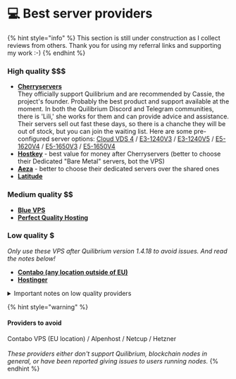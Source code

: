 # 💻 Best server providers

{% hint style="info" %}
This section is still under construction as I collect reviews from others. Thank you for using my referral links and supporting my work :-)
{% endhint %}

### High quality \$$$

* [**Cherryservers**](https://iri.quest/cherryservers)\
  They officially support Quilibrium and are recommended by Cassie, the project's founder. Probably the best product and support available at the moment. In both the Quilibrium Discord and Telegram communities, there is 'Lili,' she works for them and can provide advice and assistance. Their servers sell out fast these days, so there is a chanche they will be out of stock, but you can join the waiting list. Here are some pre-configured server options: [Cloud VDS 4](https://www.cherryservers.com/server-customizer/cloud\_vds\_4?affiliate=CRXA3YWE) / [E3-1240V3](https://www.cherryservers.com/server-customizer/e3\_1240v3?affiliate=CRXA3YWE) / [E3-1240V5](https://www.cherryservers.com/server-customizer/e3\_1240v5?affiliate=CRXA3YWE) / [E5-1620V4](https://www.cherryservers.com/server-customizer/e5\_1620v4?affiliate=CRXA3YWE) / [E5-1650V3](https://www.cherryservers.com/server-customizer/e5\_1650v3?affiliate=CRXA3YWE) / [E5-1650V4](https://www.cherryservers.com/server-customizer/e5\_1650v4?affiliate=CRXA3YWE)
* [**Hostkey**](https://iri.quest/hostkey) - best value for money after Cherryservers (better to choose their Dedicated "Bare Metal" servers, bot the VPS)
* [**Aeza**](https://iri.quest/aeza) - better to choose their dedicated servers over the shared ones
* [**Latitude**](https://iri.quest/latitude)

### Medium quality \$$

* [**Blue VPS**](https://iri.quest/bluevps)
* [**Perfect Quality Hosting**](https://iri.quest/pqhosting)

### Low quality $

_Only use these VPS after Quilibrium version 1.4.18 to avoid issues. And read the notes below!_

* [**Contabo (any location outside of EU)**](https://iri.quest/contabo)
* [**Hostinger**](https://iri.quest/hostinger)

<details>

<summary>Important notes on low quality providers</summary>

_Both Contabo and Hostinger got a lot of hate from the community (and for good reasons). These cheap VPS will never perform great, but they do work. After mainnet (1.5) the node resource consumption will be much lower, and you will be able to use these cheaper services without the risk of being throttled by the provider. On the other hand... lower specs nodes will also earn fewer rewards. Your choice!_

_UPDATE: I have been testing Contabo for some time. Even locations outside of EU may give you issues. My take is that they are throttling the access to the network when in a VPS location there are too many nodes running. So you may have no issues for a while and then suddendly find out that your data flow has become very low. This is just my speculation, but if you choose to use the cheap Contabo servers... keep a close eye on them._

</details>

{% hint style="warning" %}
#### **Providers to avoid**

Contabo VPS (EU location) / Alpenhost / Netcup / Hetzner\
\
_These providers either don't support Quilibrium, blockchain nodes in general, or have been reported giving issues to users running nodes._
{% endhint %}
